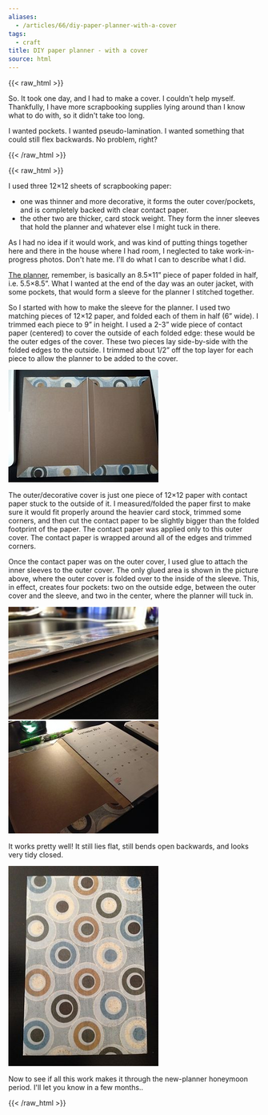 ```yaml
---
aliases:
  - /articles/66/diy-paper-planner-with-a-cover
tags:
  - craft
title: DIY paper planner - with a cover
source: html
---
```

{{< raw_html >}}
<p>So. It took one day, and I had to make a cover. I couldn't help myself. Thankfully, I have more scrapbooking supplies lying around than I know what to do with, so it didn't take too long. </p>

<p>I wanted pockets. I wanted pseudo-lamination. I wanted something that could still flex backwards. No problem, right?</p>

{{< /raw_html >}}
<!--more-->
{{< raw_html >}}
<p>I used three 12&#215;12 sheets of scrapbooking paper:
<ul>
	<li>one was thinner and more decorative, it forms the outer cover/pockets, and is completely backed with clear contact paper.</li>
	<li>the other two are thicker, card stock weight. They form the inner sleeves that hold the planner and whatever else I might tuck in there.</li>
</ul></p>

<p>As I had no idea if it would work, and was kind of putting things together here and there in the house where I had room, I neglected to take work-in-progress photos. Don't hate me. I'll do what I can to describe what I did.</p>

<p><a href="{{site.baseurl}}{% link _posts/2013-09-23-diy-paper-planner.html %}">The planner</a>, remember, is basically an 8.5&#215;11&#8221; piece of paper folded in half, i.e. 5.5&#215;8.5&#8221;. What I wanted at the end of the day was an outer jacket, with some pockets, that would form a sleeve for the planner I stitched together.</p>

<p>So I started with how to make the sleeve for the planner. I used two matching pieces of 12&#215;12 paper, and folded each of them in half (6&#8221; wide). I trimmed each piece to 9&#8221; in height. I used a 2-3&#8221; wide piece of contact paper (centered) to cover the outside of each folded edge: these would be the outer edges of the cover. These two pieces lay side-by-side with the folded edges to the outside. I trimmed about 1/2&#8221; off the top layer for each piece to allow the planner to be added to the cover.</p>

<p><img src="/images/9t.jpg" title="The inside of the cover" alt="The inside of the cover" /></p>

<p>The outer/decorative cover is just one piece of 12&#215;12 paper with contact paper stuck to the outside of it. I measured/folded the paper first to make sure it would fit properly around the heavier card stock, trimmed some corners, and then cut the contact paper to be slightly bigger than the folded footprint of the paper. The contact paper was applied only to this outer cover. The contact paper is wrapped around all of the edges and trimmed corners.</p>

<p>Once the contact paper was on the outer cover, I used glue to attach the inner sleeves to the outer cover. The only glued area is shown in the picture above, where the outer cover is folded over to the inside of the sleeve. This, in effect, creates four pockets: two on the outside edge, between the outer cover and the sleeve, and two in the center, where the planner will tuck in.</p>

<p><img src="/images/8t.jpg" title="Edge view -- pockets!" alt="Edge view -- pockets!" /> <img src="/images/10t.jpg" title="All together now!" alt="All together now!" /></p>

<p>It works pretty well! It still lies flat, still bends open backwards, and looks very tidy closed. </p>

<p><img src="/images/7t.jpg" title="cover made from 2 12x12 scrapbook pages" alt="cover made from 2 12x12 scrapbook pages" /></p>

<p>Now to see if all this work makes it through the new-planner honeymoon period. I'll let you know in a few months.. </p>
{{< /raw_html >}}
